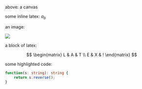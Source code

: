 above: a canvas

some inline latex: $a_b$

an image:

![](./img.png)

a block of latex:

$$
\begin{matrix}
   L & A & T \\
   E & X & !
\end{matrix}
$$

some highlighted code:

```ts
function(s: string): string {
    return s.reverse();
}
```

